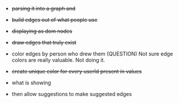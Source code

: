 - ~~parsing it into a graph and~~
- ~~build edges out of what people use~~
- ~~displaying as dom nodes~~
- ~~draw edges that truly exist~~
- color edges by person who drew them (QUESTION) Not sure edge colors are really valuable. Not doing it.

- ~~create unique color for every userId present in values~~

- what is showing

- then allow suggestions to make suggested edges
